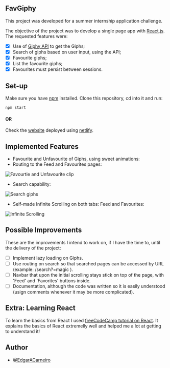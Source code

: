 ## FavGiphy

This project was developed for a summer internship application challenge.

The objective of the project was to develop a single page app with [React.js](https://reactjs.org/).
The requested features were:
 - [X] Use of [Giphy API](https://developers.giphy.com/docs/) to get the Giphs;
 - [X] Search of giphs based on user input, using the API;
 - [X] Favourite giphs;
 - [X] List the favourite giphs;
 - [X] Favourites must persist between sessions.
 
 ## Set-up
 
 Make sure you have [npm](https://www.npmjs.com/get-npm) installed.
 Clone this repository, cd into it and run:
 
 ```shell
 npm start
 ```
 #### OR
 
 Check the [website](https://favgiphy.netlify.com/) deployed using [netlify](https://www.netlify.com/).
 
 ## Implemented Features
 
* Favourite and Unfavourite of Giphs, using sweet animations:
* Routing to the Feed and Favourites pages:

![Favourtie and Unfavourite clip](https://i.imgur.com/px9pcNB.png)

* Search capability:

![Search giphs](https://i.imgur.com/xnmF3hk.png)

* Self-made Infinite Scrolling on both tabs: Feed and Favourites:

![Infinite Scrolling](https://i.imgur.com/DxO0mYU.png)
 
 ## Possible Improvements
 
 These are the improvements I intend to work on, if I have the time to, until the delivery of the project:
 - [ ] Implement lazy loading on Giphs.
 - [ ] Use routing on search so that searched pages can be accessed by URL (example: /search?=magic ).
 - [ ] Navbar that upon the initial scrolling stays stick on top of the page, with 'Feed' and 'Favorites' buttons inside.
 - [ ] Documentation, although the code was written so it is easily understood (usign comments whenever it may be more complicated).
 
 ## Extra: Learning React
 
 To learn the basics from React I used [freeCodeCamp tutorial on React](https://learn.freecodecamp.org/front-end-libraries/react).
 It explains the basics of React extremelly well and helped me a lot at getting to understand it! 
 
 ## Author
 * [@EdgarACarneiro](https://github.com/EdgarACarneiro)
